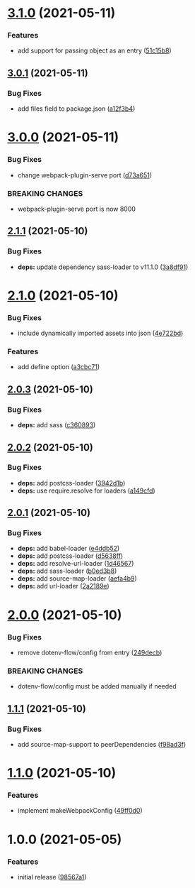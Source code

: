 # [3.1.0](https://github.com/faergeek/make-webpack-config/compare/v3.0.1...v3.1.0) (2021-05-11)


### Features

* add support for passing object as an entry ([51c15b8](https://github.com/faergeek/make-webpack-config/commit/51c15b8b181b28a33a86c91a06a46acdbb8684e5))

## [3.0.1](https://github.com/faergeek/make-webpack-config/compare/v3.0.0...v3.0.1) (2021-05-11)


### Bug Fixes

* add files field to package.json ([a12f3b4](https://github.com/faergeek/make-webpack-config/commit/a12f3b495304d034857cfb0d777d9ba283b4a00a))

# [3.0.0](https://github.com/faergeek/make-webpack-config/compare/v2.1.1...v3.0.0) (2021-05-11)


### Bug Fixes

* change webpack-plugin-serve port ([d73a651](https://github.com/faergeek/make-webpack-config/commit/d73a651d5477cbb745b2d02dcefb66d5c58bfd91))


### BREAKING CHANGES

* webpack-plugin-serve port is now 8000

## [2.1.1](https://github.com/faergeek/make-webpack-config/compare/v2.1.0...v2.1.1) (2021-05-10)


### Bug Fixes

* **deps:** update dependency sass-loader to v11.1.0 ([3a8df91](https://github.com/faergeek/make-webpack-config/commit/3a8df9186a4c6892195a6a8e9d5b656a41ca2eb5))

# [2.1.0](https://github.com/faergeek/make-webpack-config/compare/v2.0.3...v2.1.0) (2021-05-10)


### Bug Fixes

* include dynamically imported assets into json ([4e722bd](https://github.com/faergeek/make-webpack-config/commit/4e722bd40b34755f2849609d06447bc82fc3a1ab))


### Features

* add define option ([a3cbc71](https://github.com/faergeek/make-webpack-config/commit/a3cbc71d32161821f0177e6b2139e40bc2ed5308))

## [2.0.3](https://github.com/faergeek/make-webpack-config/compare/v2.0.2...v2.0.3) (2021-05-10)


### Bug Fixes

* **deps:** add sass ([c360893](https://github.com/faergeek/make-webpack-config/commit/c3608934d54e5820c201fcbfdff8e651b2e8eeb0))

## [2.0.2](https://github.com/faergeek/make-webpack-config/compare/v2.0.1...v2.0.2) (2021-05-10)


### Bug Fixes

* **deps:** add postcss-loader ([3942d1b](https://github.com/faergeek/make-webpack-config/commit/3942d1b8bb922fabf5671f32479f35df267de04c))
* **deps:** use require.resolve for loaders ([a149cfd](https://github.com/faergeek/make-webpack-config/commit/a149cfd3add2d04edc9bacfcbd6c9669f8b5f8df))

## [2.0.1](https://github.com/faergeek/make-webpack-config/compare/v2.0.0...v2.0.1) (2021-05-10)


### Bug Fixes

* **deps:** add babel-loader ([e4ddb52](https://github.com/faergeek/make-webpack-config/commit/e4ddb5241c823cbd897de281656a113a1f21b43b))
* **deps:** add postcss-loader ([d5638ff](https://github.com/faergeek/make-webpack-config/commit/d5638ff0ce716799f61290accf60fcc421c5173a))
* **deps:** add resolve-url-loader ([1d46567](https://github.com/faergeek/make-webpack-config/commit/1d4656708b896b7a8f798927b1a380e775cdb4b4))
* **deps:** add sass-loader ([b0ed3b8](https://github.com/faergeek/make-webpack-config/commit/b0ed3b851f139635983a747644a366dde952716a))
* **deps:** add source-map-loader ([aefa4b9](https://github.com/faergeek/make-webpack-config/commit/aefa4b9a75c4c87b867adf119126e6b6f17b6247))
* **deps:** add url-loader ([2a2189e](https://github.com/faergeek/make-webpack-config/commit/2a2189e9ed14d9116d8faa762f38de8006728fac))

# [2.0.0](https://github.com/faergeek/make-webpack-config/compare/v1.1.1...v2.0.0) (2021-05-10)


### Bug Fixes

* remove dotenv-flow/config from entry ([249decb](https://github.com/faergeek/make-webpack-config/commit/249decb9014e08ef8ca78c95e3126fca82159482))


### BREAKING CHANGES

* dotenv-flow/config must be added manually if needed

## [1.1.1](https://github.com/faergeek/make-webpack-config/compare/v1.1.0...v1.1.1) (2021-05-10)


### Bug Fixes

* add source-map-support to peerDependencies ([f98ad3f](https://github.com/faergeek/make-webpack-config/commit/f98ad3f62c05e3d81d1a11b34033bd144ffbfb93))

# [1.1.0](https://github.com/faergeek/make-webpack-config/compare/v1.0.0...v1.1.0) (2021-05-10)


### Features

* implement makeWebpackConfig ([49ff0d0](https://github.com/faergeek/make-webpack-config/commit/49ff0d0d1a86b1881a827d823f8a8a724c121046))

# 1.0.0 (2021-05-05)


### Features

* initial release ([98567a1](https://github.com/faergeek/make-webpack-config/commit/98567a129e902e824318ed087c5623a4af5d2c76))
